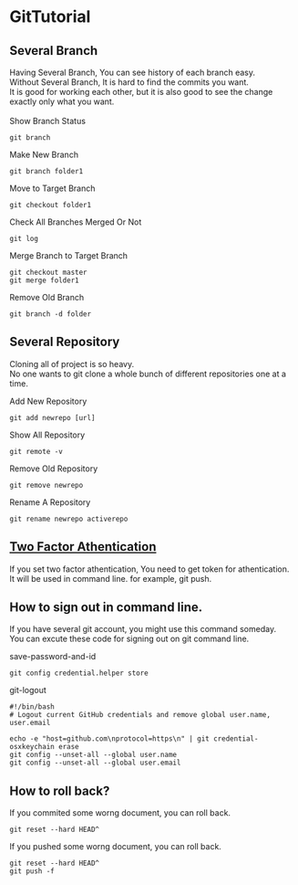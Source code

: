 GitTutorial
==================================

Several Branch
-------------------------
Having Several Branch, You can see history of each branch easy.<br>
Without Several Branch, It is hard to find the commits you want.<br>
It is good for working each other, but it is also good to see the change exactly only what you want.<br>
<br>
Show Branch Status<br>
```
git branch
```
Make New Branch<br>
```
git branch folder1
```
Move to Target Branch<br>
```
git checkout folder1
```
Check All Branches Merged Or Not<br>
```
git log
```
Merge Branch to Target Branch<br>
```
git checkout master
git merge folder1
```
Remove Old Branch<br>
```
git branch -d folder
```

Several Repository
------------------------------
Cloning all of project is so heavy.<br>
No one wants to git clone a whole bunch of different repositories one at a time.<br>


Add New Repository<br>
```
git add newrepo [url]
```
Show All Repository<br>
```
git remote -v
```
Remove Old Repository<br>
```
git remove newrepo
```
Rename A Repository<br>
```
git rename newrepo activerepo
```

<a href="https://help.github.com/en/articles/creating-a-personal-access-token-for-the-command-line">Two Factor Athentication</a>
-------------------------------
If you set two factor athentication, You need to get token for athentication.<br>
It will be used in command line. for example, git push.<br>


How to sign out in command line.
-------------------------------
If you have several git account, you might use this command someday.<br>
You can excute these code for signing out on git command line.<br>

save-password-and-id<br>
```
git config credential.helper store
```
git-logout<br>
```
#!/bin/bash
# Logout current GitHub credentials and remove global user.name, user.email

echo -e "host=github.com\nprotocol=https\n" | git credential-osxkeychain erase
git config --unset-all --global user.name
git config --unset-all --global user.email
```

How to roll back?
------------------------------
If you commited some worng document, you can roll back.<br>
```
git reset --hard HEAD^
```
If you pushed some worng document, you can roll back.<br>
```
git reset --hard HEAD^
git push -f
```